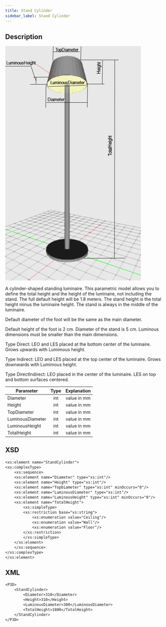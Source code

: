 ```yaml
---
title: Stand Cylinder
sidebar_label: Stand Cylinder
---
```


## Description

![Stand Cylinder Luminaire ](./doc_images/StandCylinder.PNG) 

A cylinder-shaped standing luminaire. This parametric model allows you to define the total height and the height of the luminaire, not including the stand. The full default height will be 1.8 meters. The stand height is the total height minus the luminaire height. The stand is always in the middle of the luminaire.

Default diameter of the foot will be the same as the main diameter.

Default height of the foot is 2 cm. 
Diameter of the stand is 5 cm.
Luminous dimensions must be smaller than the main dimensions.

Type Direct: LEO and LES placed at the bottom center of the luminaire. Grows  upwards with Lumimous height.

Type Indirect: LEO and LES placed at the top center of the luminaire. Grows downwards with Lumimous height.

Type DirectIndirect: LEO placed in the center of the luminaire. LES on top and bottom surfaces centered. 

| Parameter| Type | Explanation |
|----------|:--:|:-:|
| Diameter | int |  value in mm  |
| Height | int |value in mm|
| TopDiameter | int | value in mm |
| LuminousDiameter | int |  value in mm |
| LuminousHeight | int | value in mm |
| TotalHeight | int | value in mm |

## XSD
	<xs:element name="StandCylinder">
	<xs:complexType>
		<xs:sequence>
		<xs:element name="Diameter" type="xs:int"/>
		<xs:element name="Height" type="xs:int"/>
		<xs:element name="TopDiameter" type="xs:int" minOccurs="0"/>
		<xs:element name="LuminousDiameter" type="xs:int"/>
		<xs:element name="LuminousHeight" type="xs:int" minOccurs="0"/>
		<xs:element name="TotalHeight">
			<xs:simpleType>
			<xs:restriction base="xs:string">
				<xs:enumeration value="Ceiling"/>
				<xs:enumeration value="Wall"/>
				<xs:enumeration value="Floor"/>
			</xs:restriction>
			</xs:simpleType>
		</xs:element>
		</xs:sequence>
	</xs:complexType>
	</xs:element>

## XML
	<P3D>
		<StandCylinder>
			<Diameter>310</Diameter>
			<Height>310</Height>
			<LuminousDiameter>300</LuminousDiameter>
			<TotalHeight>1800</TotalHeight>
		</StandCylinder>
	</P3D>